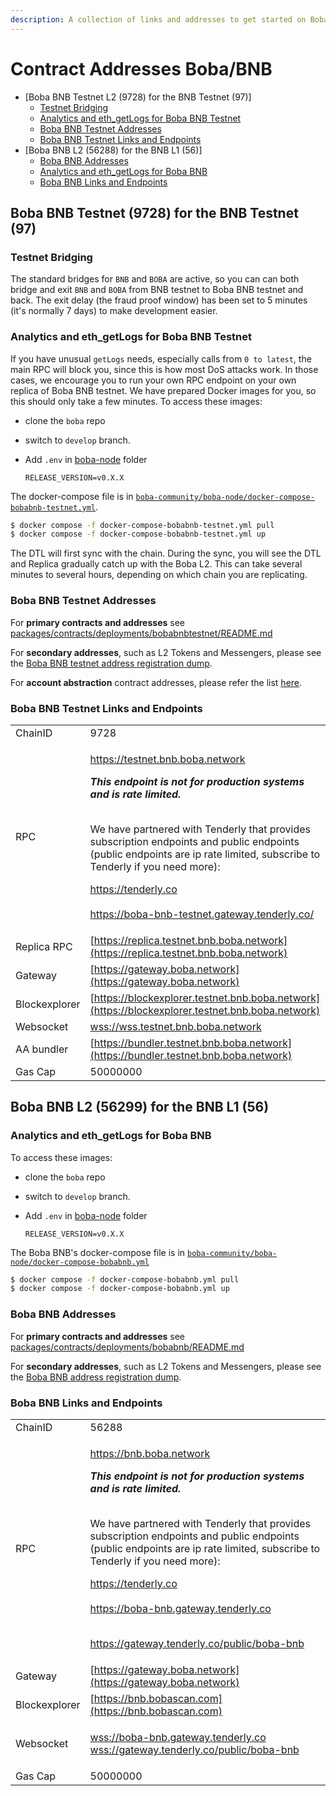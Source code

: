 ```yaml
---
description: A collection of links and addresses to get started on Boba-BNB
---
```


# Contract Addresses Boba/BNB

* \[Boba BNB Testnet L2 (9728) for the BNB Testnet (97)]
  * [Testnet Bridging](network-bnb.md#testnet-bridging)
  * [Analytics and eth\_getLogs for Boba BNB Testnet](network-bnb.md#analytics-and-eth\_getlogs-for-boba-bnb-testnet)
  * [Boba BNB Testnet Addresses](network-bnb.md#boba-bnb-testnet-addresses)
  * [Boba BNB Testnet Links and Endpoints](network-bnb.md#boba-bnb-testnet-links-and-endpoints)
* \[Boba BNB L2 (56288) for the BNB L1 (56)]
  * [Boba BNB Addresses](network-bnb.md#boba-bnb-addresses)
  * [Analytics and eth\_getLogs for Boba BNB](network-bnb.md#analytics-and-eth\_getlogs-for-boba-bnb)
  * [Boba BNB Links and Endpoints](network-bnb.md#boba-bnb-links-and-endpoints)

## Boba BNB Testnet (9728) for the BNB Testnet (97)

### Testnet Bridging

The standard bridges for `BNB` and `BOBA` are active, so you can can both bridge and exit `BNB` and `BOBA` from BNB testnet to Boba BNB testnet and back. The exit delay (the fraud proof window) has been set to 5 minutes (it's normally 7 days) to make development easier.

### Analytics and eth\_getLogs for Boba BNB Testnet

If you have unusual `getLogs` needs, especially calls from `0 to latest`, the main RPC will block you, since this is how most DoS attacks work. In those cases, we encourage you to run your own RPC endpoint on your own replica of Boba BNB testnet. We have prepared Docker images for you, so this should only take a few minutes. To access these images:

* clone the `boba` repo
* switch to `develop` branch.
*   Add `.env` in [boba-node](https://github.com/bobanetwork/boba\_legacy/tree/develop/boba\_community/boba-node) folder

    ```
    RELEASE_VERSION=v0.X.X
    ```

The docker-compose file is in [`boba-community/boba-node/docker-compose-bobabnb-testnet.yml`](https://github.com/bobanetwork/boba\_legacy/tree/develop/boba\_community/boba-node).

```bash
$ docker compose -f docker-compose-bobabnb-testnet.yml pull
$ docker compose -f docker-compose-bobabnb-testnet.yml up
```

The DTL will first sync with the chain. During the sync, you will see the DTL and Replica gradually catch up with the Boba L2. This can take several minutes to several hours, depending on which chain you are replicating.

### Boba BNB Testnet Addresses

For **primary contracts and addresses** see [packages/contracts/deployments/bobabnbtestnet/README.md](https://github.com/bobanetwork/boba\_legacy/tree/develop/packages/contracts/deployments/bobabnbtestnet/)

For **secondary addresses**, such as L2 Tokens and Messengers, please see the [Boba BNB testnet address registration dump](https://github.com/bobanetwork/boba\_legaccy/tree/develop/packages/boba/register/addresses/addressBobaBnbTestnet\_0xAee1fb3f4353a9060aEC3943fE932b6Efe35CdAa.json).

For **account abstraction** contract addresses, please refer the list [here](https://github.com/bobanetwork/boba\_legacy/blob/develop/packages/boba/account-abstraction/deployments/boba\_bnb\_testnet/addresses.json).

### Boba BNB Testnet Links and Endpoints

|               |                                                                                                                                                                                                                                                                                                                                                                                                                                                                                                                                                                       |
| ------------- | --------------------------------------------------------------------------------------------------------------------------------------------------------------------------------------------------------------------------------------------------------------------------------------------------------------------------------------------------------------------------------------------------------------------------------------------------------------------------------------------------------------------------------------------------------------------- |
| ChainID       | 9728                                                                                                                                                                                                                                                                                                                                                                                                                                                                                                                                                                  |
| RPC           | <p><a href="https://testnet.bnb.boba.network">https://testnet.bnb.boba.network</a> <br></p><p><em><strong>This  endpoint is not for production systems and is rate limited.</strong></em></p><p><br>We have partnered with Tenderly that provides subscription endpoints and public endpoints (public endpoints are ip rate limited, subscribe to Tenderly if you need more):</p><p></p><p><a href="https://tenderly.co">https://tenderly.co</a><br><br><a href="https://boba-bnb-testnet.gateway.tenderly.co/">https://boba-bnb-testnet.gateway.tenderly.co/</a></p> |
| Replica RPC   | [https://replica.testnet.bnb.boba.network](https://replica.testnet.bnb.boba.network)                                                                                                                                                                                                                                                                                                                                                                                                                                                                                  |
| Gateway       | [https://gateway.boba.network](https://gateway.boba.network)                                                                                                                                                                                                                                                                                                                                                                                                                                                                                                          |
| Blockexplorer | [https://blockexplorer.testnet.bnb.boba.network](https://blockexplorer.testnet.bnb.boba.network)                                                                                                                                                                                                                                                                                                                                                                                                                                                                      |
| Websocket     | [wss://wss.testnet.bnb.boba.network](wss://wss.testnet.bnb.boba.network)                                                                                                                                                                                                                                                                                                                                                                                                                                                                                              |
| AA bundler    | [https://bundler.testnet.bnb.boba.network](https://bundler.testnet.bnb.boba.network)                                                                                                                                                                                                                                                                                                                                                                                                                                                                                  |
| Gas Cap       | 50000000                                                                                                                                                                                                                                                                                                                                                                                                                                                                                                                                                              |

## Boba BNB L2 (56299) for the BNB L1 (56)

### Analytics and eth\_getLogs for Boba BNB

To access these images:

* clone the `boba` repo
* switch to `develop` branch.
*   Add `.env` in [boba-node](https://github.com/bobanetwork/boba\_legacy/tree/develop/boba\_community/boba-node) folder

    ```
    RELEASE_VERSION=v0.X.X
    ```

The Boba BNB's docker-compose file is in [`boba-community/boba-node/docker-compose-bobabnb.yml`](https://github.com/bobanetwork/boba\_legacy/tree/develop/boba\_community/boba-node)

```bash
$ docker compose -f docker-compose-bobabnb.yml pull
$ docker compose -f docker-compose-bobabnb.yml up
```

### Boba BNB Addresses

For **primary contracts and addresses** see [packages/contracts/deployments/bobabnb/README.md](https://github.com/bobanetwork/boba\_legacy/tree/develop/packages/contracts/deployments/bobabnb/)

For **secondary addresses**, such as L2 Tokens and Messengers, please see the [Boba BNB address registration dump](https://github.com/bobanetwork/boba\_legacy/tree/develop/packages/boba/register/addresses/addressBobaBnb\_0xeb989B25597259cfa51Bd396cE1d4B085EC4c753.json).

### Boba BNB Links and Endpoints

|               |                                                                                                                                                                                                                                                                                                                                                                                                                                                                                                                                                                                                                                                   |
| ------------- | ------------------------------------------------------------------------------------------------------------------------------------------------------------------------------------------------------------------------------------------------------------------------------------------------------------------------------------------------------------------------------------------------------------------------------------------------------------------------------------------------------------------------------------------------------------------------------------------------------------------------------------------------- |
| ChainID       | 56288                                                                                                                                                                                                                                                                                                                                                                                                                                                                                                                                                                                                                                             |
| RPC           | <p><a href="https://bnb.boba.network">https://bnb.boba.network</a> <br></p><p><em><strong>This  endpoint is not for production systems and is rate limited.</strong></em></p><p><br>We have partnered with Tenderly that provides subscription endpoints and public endpoints (public endpoints are ip rate limited, subscribe to Tenderly if you need more):</p><p></p><p><a href="https://tenderly.co">https://tenderly.co</a><br><br><a href="http://boba-bnb.gateway.tenderly.co">https://boba-bnb.gateway.tenderly.co</a></p><p><br><a href="http://gateway.tenderly.co/public/boba-bnb">https://gateway.tenderly.co/public/boba-bnb</a></p> |
| Gateway       | [https://gateway.boba.network](https://gateway.boba.network)                                                                                                                                                                                                                                                                                                                                                                                                                                                                                                                                                                                      |
| Blockexplorer | [https://bnb.bobascan.com](https://bnb.bobascan.com)                                                                                                                                                                                                                                                                                                                                                                                                                                                                                                                                                                                              |
| Websocket     | <p><a href="wss://boba-bnb.gateway.tenderly.co">wss://boba-bnb.gateway.tenderly.co</a><br><a href="wss://gateway.tenderly.co/public/boba-bnb">wss://gateway.tenderly.co/public/boba-bnb</a></p>                                                                                                                                                                                                                                                                                                                                                                                                                                                   |
| Gas Cap       | 50000000                                                                                                                                                                                                                                                                                                                                                                                                                                                                                                                                                                                                                                          |
